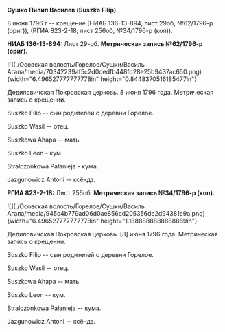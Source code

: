 **Сушко Пилип Василев (Suszko Filip)**

8 июня 1796 г -- крещение (НИАБ 136-13-894, лист 29об, №62/1796-р
(ориг)), (РГИА 823-2-18, лист 256об, №34/1796-р (коп)).

**НИАБ 136-13-894:** Лист 29-об. **Метрическая запись №62/1796-р
(ориг).**

![](./Осовская волость/Горелое/Сушки/Василь Агапа/media/70342239af5c2d0dedfb448fd28e25b9437ac650.png){width="6.496527777777778in"
height="0.8448370516185477in"}

Дедиловичская Покровская церковь. 8 июня 1796 года. Метрическая запись о
крещении.

Suszko Filip -- сын родителей с деревни Горелое.

Suszko Wasil -- отец.

Suszkowa Ahapa -- мать.

Suszko Leon - кум.

Stralczonkowa Pałanieja - кума.

Jazgunowicz Antoni -- ксёндз.

**РГИА 823-2-18:** Лист 256об. **Метрическая запись №34/1796-р (коп).**

![](./Осовская волость/Горелое/Сушки/Василь Агапа/media/945c4b779ad06d0ae856cd205356de2d94381e9a.png){width="6.496527777777778in"
height="1.1888888888888889in"}

Дедиловичская Покровская церковь. \[8\] июня 1796 года. Метрическая
запись о крещении.

Suszko Filip -- сын родителей с деревни Горелое.

Suszko Wasil -- отец.

Suszkowa Ahapa -- мать.

Suszko Leon -- кум.

Stralczonkowa Pałanieja -- кума.

Jazgunowicz Antoni -- ксёндз.
